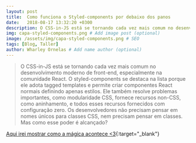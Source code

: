```yaml
---
layout: post
title:  Como funciona o Styled-components por debaixo dos panos
date:   2018-08-17 13:32:20 +0300
description: O CSS-in-JS está se tornando cada vez mais comum no desenvolvimento moderno de front-end, especialmente na comunidade React. :smile:. # Add post description (optional)
img: capa-styled-components.png # Add image post (optional)
image: /assets/img/capa-styled-components.png # SEO
tags: [Blog, Taller]
author: Wharley Ornelas # Add name author (optional)
---
```


> O CSS-in-JS está se tornando cada vez mais comum no desenvolvimento moderno de front-end, especialmente na comunidade React. O styled-components se destaca na lista porque ele adota tagged templates e permite criar componentes React normais definindo apenas estilos. Ele também resolve problemas importantes, como modularidade CSS, fornece recursos non-CSS, como aninhamento, e todos esses recursos fornecidos com configuração zero. Os desenvolvedores não precisam pensar em nomes únicos para classes CSS, nem precisam pensar em classes. Mas como esse poder é alcançado?


[Aqui irei mostrar como a mágica acontece <3][taller]{:target="_blank"}

[taller]: https://blog.taller.net.br/como-funciona-o-styled-components-por-debaixo-dos-panos/